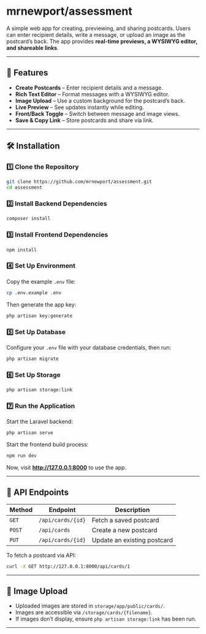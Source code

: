 # **mrnewport/assessment**
A simple web app for creating, previewing, and sharing postcards. Users can enter recipient details, write a message, or upload an image as the postcard’s back. The app provides **real-time previews, a WYSIWYG editor, and shareable links**.

---

## **📌 Features**
- **Create Postcards** – Enter recipient details and a message.
- **Rich Text Editor** – Format messages with a WYSIWYG editor.
- **Image Upload** – Use a custom background for the postcard’s back.
- **Live Preview** – See updates instantly while editing.
- **Front/Back Toggle** – Switch between message and image views.
- **Save & Copy Link** – Store postcards and share via link.

---

## **🛠️ Installation**

### **1️⃣ Clone the Repository**
```sh
git clone https://github.com/mrnewport/assessment.git
cd assessment
```

### **2️⃣ Install Backend Dependencies**
```sh
composer install
```

### **3️⃣ Install Frontend Dependencies**
```sh
npm install
```

### **4️⃣ Set Up Environment**
Copy the example `.env` file:
```sh
cp .env.example .env
```
Then generate the app key:
```sh
php artisan key:generate
```

### **5️⃣ Set Up Database**
Configure your `.env` file with your database credentials, then run:
```sh
php artisan migrate
```

### **6️⃣ Set Up Storage**
```sh
php artisan storage:link
```

### **7️⃣ Run the Application**
Start the Laravel backend:
```sh
php artisan serve
```
Start the frontend build process:
```sh
npm run dev
```
Now, visit **http://127.0.0.1:8000** to use the app.

---

## **🔗 API Endpoints**
| Method | Endpoint             | Description                |
|--------|----------------------|----------------------------|
| `GET`  | `/api/cards/{id}`    | Fetch a saved postcard     |
| `POST` | `/api/cards`         | Create a new postcard      |
| `PUT`  | `/api/cards/{id}`    | Update an existing postcard |

To fetch a postcard via API:
```sh
curl -X GET http://127.0.0.1:8000/api/cards/1
```

---

## **📸 Image Upload**
- Uploaded images are stored in `storage/app/public/cards/`.
- Images are accessible via `/storage/cards/{filename}`.
- If images don’t display, ensure `php artisan storage:link` has been run.

---
